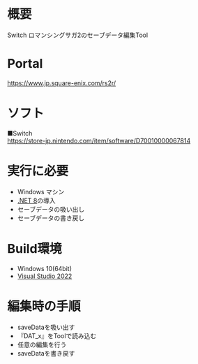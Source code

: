 # 概要
Switch ロマンシングサガ2のセーブデータ編集Tool

# Portal
https://www.jp.square-enix.com/rs2r/  

# ソフト
■Switch  
https://store-jp.nintendo.com/item/software/D70010000067814 

# 実行に必要
* Windows マシン
* [.NET 8](https://dotnet.microsoft.com/en-us/download/dotnet/8.0)の導入
* セーブデータの吸い出し
* セーブデータの書き戻し

# Build環境
* Windows 10(64bit)
* [Visual Studio 2022](https://visualstudio.microsoft.com/)

# 編集時の手順
* saveDataを吸い出す
* 『DAT_x』をToolで読み込む
* 任意の編集を行う
* saveDataを書き戻す
